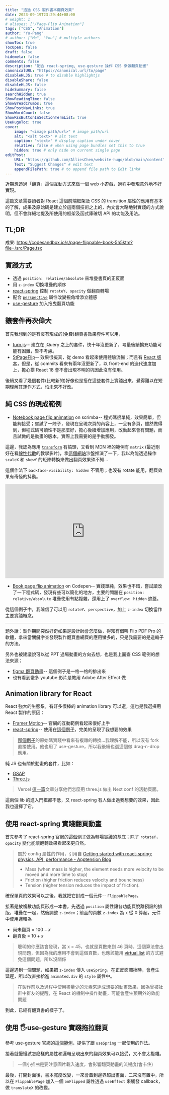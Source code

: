 ```yaml
---
title: "透過 CSS 製作書本翻頁效果"
date: 2023-09-19T23:29:44+08:00
# weight: 1
# aliases: ["/Page-Flip Animation"]
tags: ["CSS", "Animation"]
author: "Yu-Pang"
# author: ["Me", "You"] # multiple authors
showToc: true
TocOpen: false
draft: false
hidemeta: false
comments: false
description: "配合 react-spring, use-gesture 操作 CSS 來做翻頁動畫"
canonicalURL: "https://canonical.url/to/page"
disableHLJS: true # to disable highlightjs
disableShare: false
disableHLJS: false
hideSummary: false
searchHidden: true
ShowReadingTime: false
ShowBreadCrumbs: true
ShowPostNavLinks: true
ShowWordCount: false
ShowRssButtonInSectionTermList: true
UseHugoToc: true
cover:
    image: "<image path/url>" # image path/url
    alt: "<alt text>" # alt text
    caption: "<text>" # display caption under cover
    relative: false # when using page bundles set this to true
    hidden: true # only hide on current single page
editPost:
    URL: "https://github.com/AlliesChen/website-hugo/blob/main/content"
    Text: "Suggest Changes" # edit text
    appendFilePath: true # to append file path to Edit link# 
---
```


近期想透過「翻頁」這個互動方式來做一個 web 小遊戲，過程中發現意外地不好實現。

這篇文章需要讀者對 React 這個前端框架及 CSS 的 transition 屬性的應用有基本的了解，成果及原始碼是建立於這兩個技術之上的，內文會大略地對實踐的方式說明，但不會詳細地提及所使用的框架及函式庫確切 API 的功能及用法。

## TL;DR

成果: https://codesandbox.io/s/page-flippable-book-5h5ktm?file=/src/Page.tsx

## 實踐方式

- 透過 `position: relative/absolute` 來堆疊書頁的正反面
- 用 `z-index` 切換堆疊的順序
- [react-spring](https://www.react-spring.dev/) 控制 `rotateY`、`opacity` 做翻頁轉場
- 配合 [`perspective`](https://developer.mozilla.org/en-US/docs/Web/CSS/transform-function/perspective) 屬性改變視角增添立體感
- [use-gesture](https://use-gesture.netlify.app/) 加入拖曳翻頁功能

## ~~讓套件再次偉大~~

首先我想到的是有沒有現成的(免費)翻頁書效果套件可以用，

- [turn.js](http://www.turnjs.com/)-- 建立在 jQuery 之上的套件，快十年沒更新了，考量後續擴充功能可能有困難，暫不考慮。
- [StPageFlip](https://github.com/Nodlik/StPageFlip)-- 效果很擬真，從 demo 看起來使用體驗流暢；而且有 [React 版本](https://github.com/Nodlik/react-pageflip)，但是，從 commits 看來有兩年沒更新了，以 front-end 的迭代速度加上，擔心搭 React 18 會不會出現不明的坑因此沒有使用。

後續又看了幾個套件(比較新的)好像也是搭在這些套件上實踐出來，覺得難以在短期理解其運作方式，怕未來不好改。

## 純 CSS 的現成範例

- [Notebook page flip animation](https://scrimba.com/scrim/c6GV2Ay) on scrimba-- 程式碼很單純，效果簡單，但能夠接受；嘗試了一陣子，發現在呈現次頁的內容上，一旦有多頁，雖然做得到，但程式碼可讀性不是那麼好，擔心後續增加應用，改動起來會有問題，而且試做的是動畫的版本，實際上我需要的是手動觸發。

這邊，我認為應用 [`transform`](https://developer.mozilla.org/en-US/docs/Web/CSS/transform) 有搞頭，又看到 MDN 裡的範例有 `matrix` (最近剛好在看[線性代數](https://www.3blue1brown.com/topics/linear-algebra)的教學影片)，拿[這個網站](http://www.eion.com.tw/Blogger/?Pid=1168)沙盤推演了一下，我以為能透過操作`scaleX` 和 `skewY` 的矩陣轉換來做出翻頁效果殊不知...

這個作法下 `backface-visibility: hidden` 不管用；也沒有 rotate 能用，翻頁效果有奇怪的抖動。

<iframe height="300" style="width: 100%;" scrolling="no" title="Test form input" src="https://codepen.io/allieschen/embed/NWOQxwx?default-tab=html%2Cresult" frameborder="no" loading="lazy" allowtransparency="true" allowfullscreen="true">
  See the Pen <a href="https://codepen.io/allieschen/pen/NWOQxwx">
  Test form input</a> by YPChen (<a href="https://codepen.io/allieschen">@allieschen</a>)
  on <a href="https://codepen.io">CodePen</a>.
</iframe>

- [Book page flip animation](https://codepen.io/pizzabote/pen/xxxXmXN) on Codepen-- 實踐單純，效果也不錯，嘗試讀改了一下程式碼，發現有些可以簡化的地方，主要的問題在 `position: relative/absolute` 堆疊使用有點複雜，還用上了 `overflow: hidden` 遮蓋。

從這個例子中，我確信了可以用 `rotateY`、`perspective`，加上 `z-index` 切換當作主要實踐概念。

---

題外話：製作期間突然好奇如果是設計師會怎麼做，得知有個叫 Flip PDF Pro 的軟體，拿來當關鍵字查發現製作翻頁書網頁的應用蠻多的，只是我需要的是造輪子的方法。

另外也被建議說可以從 PPT 過場動畫的方向去想，也是我上面查 CSS 範例的想法來源；

- [figma 翻頁動畫](https://www.figma.com/community/file/1000299056910046829/Magical-Page-Flipping-Animation)-- 這個例子是一格一格的排出來
- 也有看到蠻多 youtube 影片是教用 Adobe After Effect 做

## Animation library for React

React 強大的生態系，有好多很棒的 animation library 可以選，這也是我選擇用 React 製作的原因：

- [Framer Motion](https://www.framer.com/motion/)-- 官網的互動範例看起來很好上手
- [react-spring](https://www.react-spring.dev/)-- 使用在[這個例子](https://www.reddit.com/r/reactjs/comments/dl8eqp/i_made_a_book_with_flipping_as_in_life/)，完美的呈現了我想要的效果

> [那個例子](https://github.com/pylnata/livebook)的原始碼實踐中看來有複雜的轉換...我理解不能，所以沒有 fork 直接使用。他也用了 use-gesture，所以我後續也選這個做 drag-n-drop 應用。

純 JS 也有關於動畫的套件，比如：

- [GSAP](https://greensock.com/gsap/)
- [Three.js](https://threejs.org/)

> Vercel [這一篇](https://vercel.com/blog/building-an-interactive-webgl-experience-in-next-js)文章分享他們怎麼用 three.js 做出 Next conf 的活動頁面。

這兩個 lib 的進入門檻都不低，又 react-spring 有人做出過我想要的效果，因此我也選擇了它。

## 使用 react-spring 實踐翻頁動畫

首先參考了 react-spring 官網的[這個例子](https://codesandbox.io/s/cju2d?file=/src/App.tsx)做為轉場實踐的基底；除了 `rotateY`，`opacity` 變化能讓翻轉效果看起來更自然。

> 關於 config 屬性的作用，引用自 [Getting started with react-spring: physics, API, performance - Apptension Blog](https://www.apptension.com/blog-posts/getting-started-with-react-spring-spring-physics-api-performance)
> - Mass (when mass is higher, the element needs more velocity to be moved and more time to stop)
> - Friction (higher friction reduces velocity and bounciness)
> - Tension (higher tension reduces the impact of friction).

確保單頁的效果可以之後，我就把它封成一個元件-- `FlippablePage`。

接著是放複數功能頁形成一本書，先透過 `position` 屬性讓各功能頁脫離預設的排版，堆疊在一起，然後調整 `z-index`；前面的頁數 `z-index` 為 x 從 0 算起，元件中使用邏輯為

- 尚未翻頁 = $100 - x$
- 翻頁後 = $10 + x$

> 聰明的你應該會發現，當 x = 45，也就是頁數來到 46 頁時，這個算法會出現問題，但因為我的應用不會到這個頁數，也應該能用 [virtual list](https://www.patterns.dev/posts/virtual-lists) 的方式避免這個問題，所以沒關係

這邊遇到一個問題，如果把 `z-index` 傳入 `useSpring`，在正反面調換時，會產生延遲，所以改直接給進 `animated.div` 的 `style` 屬性中。

> 在製作前以及過程中使用盡量少的元素來達成想要的動畫效果，因為曾被社群中群友的提醒，在 React 的機制中操作動畫，可能會產生預期外的效能問題

到此，已經有翻頁書的樣子了。

## 使用 🖐️use-gesture 實踐拖拉翻頁

參考 use-gesture 官網的[這個範例](https://use-gesture.netlify.app/docs/state/#movement-and-offset)，提供了跟 `useSpring` 一起使用的作法。

接著就慢慢試怎麼樣的屬性和邏輯呈現出來的翻頁效果可以接受，又不會太複雜。

> 一個小插曲是要注意圖片載入速度，會影響翻頁動畫的流暢度(會卡住)

最後，打開封面後，書本寬度改變，一來會蓋到邊界超出畫面，二來沒有置中，所以在 `FlippablePage` 加入一個 `onFlipped` 屬性透過 `useEffect` 來觸發 callback，做 `translateX` 的改變。
